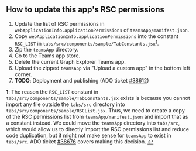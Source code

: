 ## How to update this app's RSC permissions

1. Update the list of RSC permissions in `webApplicationInfo.applicationPermissions` of `teamsApp/manifest.json`.
1. Copy `webApplicationInfo.applicationPermissions` into the constant `RSC_LIST` in `tabs/src/components/sample/TabConstants.jsx`<sup name="a1">[1](#f1)</sup>.
1. Zip the `teamsApp` directory.
1. Go to the Teams app store.
1. Delete the current Graph Explorer Teams app.
1. Upload the zipped `teamsApp` via "Upload a custom app" in the bottom left corner.
1. **TODO**: Deployment and publishing (ADO ticket [#38612](https://dev.azure.com/microsoftgarage/Intern%20GitHub/_backlogs/backlog/GI21%20-%20Graph%20Explorer/Backlog%20items/?workitem=38612))

<b name="f1">1</b>: The reason the `RSC_LIST` constant in `tabs/src/components/sample/TabConstants.jsx` exists is because you cannot import any file outside the `tabs/src` directory into `tabs/src/components/sample/RSCList.jsx`. Thus, we need to create a copy of the RSC permissions list from `teamsApp/manifest.json` and import that as a constant instead. We could move the `teamsApp` directory into `tabs/src`, which would allow us to directly import the RSC permissions list and reduce code duplication, but it might not make sense for `teamsApp` to exist in `tabs/src`. ADO ticket [#38676](https://dev.azure.com/microsoftgarage/Intern%20GitHub/_backlogs/backlog/GI21%20-%20Graph%20Explorer/Backlog%20items/?workitem=38676) covers making this decision. [↩](#a1)